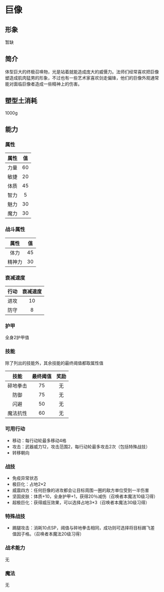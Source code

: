 # 巨像

## 形象

暂缺

## 简介

体型巨大的终极召唤物，光是站着就能造成庞大的威慑力。法师们经常喜欢把巨像塑造成肌肉猛男的形象，不过也有一些艺术家喜欢剑走偏锋，他们的巨像外观通常能对面临巨像者造成一些精神上的伤害。

## 塑型土消耗

1000g

## 能力

### 属性

属性|值
:--:|:--:
力量|60
敏捷|20
体质|45
智力|5
魅力|30
魔力|30

### 战斗属性

属性|值
:--:|:--:
体力|45
精神力|30

### 衰减速度

行动|衰减速度
:--:|:--:
进攻|10
防守|8

### 护甲

全身2护甲值

### 技能

除了列出的技能外，其余技能的最终阈值都取属性值

技能|最终阈值|奖励
:--:|:--:|:--:
碎地拳击|75|无
防御|75|无
闪避|50|无
魔法抗性|60|无

### 可用行动

* 移动：每行动轮最多移动4格
* 攻击：武器威力12，攻击范围2，每行动轮最多攻击2次（包括特殊战技）
* 转移朝向

### 战技

* 免疫异常状态
* 极巨化：占地2*2
* 威震四方：任何巨像的进攻都会让目标周围一圈的敌方单位受到一半伤害
* 坚固皮肤：体质+10，全身护甲+1，获得20％减伤（召唤者本魔法10级习得）
* 超极巨化：获得威压效果，可以选择占地3*3（召唤者本魔法30级习得）

### 特殊战技

* 踢腿攻击：消耗10点SP，阈值与碎地拳击相同，成功则可选择将目标踢飞差值因子格。（召唤者本魔法20级习得）

### 战术能力

无

### 魔法

无